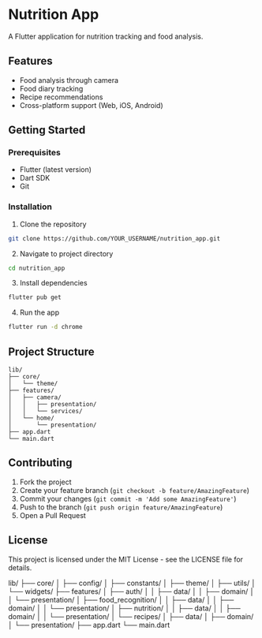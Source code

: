 # Nutrition App

A Flutter application for nutrition tracking and food analysis.

## Features

- Food analysis through camera
- Food diary tracking
- Recipe recommendations
- Cross-platform support (Web, iOS, Android)

## Getting Started

### Prerequisites

- Flutter (latest version)
- Dart SDK
- Git

### Installation

1. Clone the repository
```bash
git clone https://github.com/YOUR_USERNAME/nutrition_app.git
```

2. Navigate to project directory
```bash
cd nutrition_app
```

3. Install dependencies
```bash
flutter pub get
```

4. Run the app
```bash
flutter run -d chrome
```

## Project Structure

```
lib/
├── core/
│   └── theme/
├── features/
│   ├── camera/
│   │   ├── presentation/
│   │   └── services/
│   └── home/
│       └── presentation/
├── app.dart
└── main.dart
```

## Contributing

1. Fork the project
2. Create your feature branch (`git checkout -b feature/AmazingFeature`)
3. Commit your changes (`git commit -m 'Add some AmazingFeature'`)
4. Push to the branch (`git push origin feature/AmazingFeature`)
5. Open a Pull Request

## License

This project is licensed under the MIT License - see the LICENSE file for details.



lib/
├── core/
│   ├── config/
│   ├── constants/
│   ├── theme/
│   ├── utils/
│   └── widgets/
├── features/
│   ├── auth/
│   │   ├── data/
│   │   ├── domain/
│   │   └── presentation/
│   ├── food_recognition/
│   │   ├── data/
│   │   ├── domain/
│   │   └── presentation/
│   ├── nutrition/
│   │   ├── data/
│   │   ├── domain/
│   │   └── presentation/
│   └── recipes/
│       ├── data/
│       ├── domain/
│       └── presentation/
├── app.dart
└── main.dart